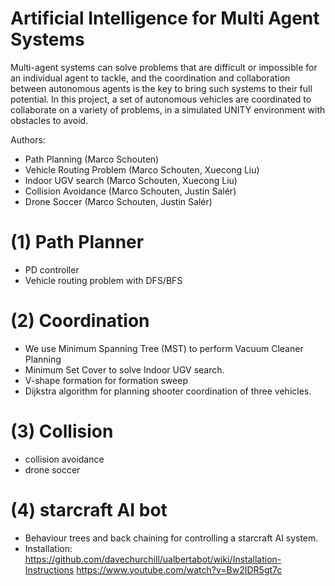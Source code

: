 # Artificial Intelligence for Multi Agent Systems

Multi-agent systems can solve problems that are difficult or impossible for an individual agent to tackle, and the coordination and collaboration between autonomous agents is the key to bring such systems to their full potential. In this project, a set of autonomous vehicles are coordinated to collaborate on a variety of problems, in a simulated UNITY environment with obstacles to avoid. 


Authors:
- Path Planning (Marco Schouten)
- Vehicle Routing Problem (Marco Schouten, Xuecong Liu)
- Indoor UGV search (Marco Schouten, Xuecong Liu)
- Collision Avoidance (Marco Schouten, Justin Salér)
- Drone Soccer (Marco Schouten, Justin Salér)



# (1) Path Planner
  - PD controller
  - Vehicle routing problem with DFS/BFS
# (2) Coordination
  - We use Minimum Spanning Tree (MST) to perform Vacuum Cleaner Planning
  - Minimum Set Cover to solve Indoor UGV search.
  - V-shape formation for formation sweep
  - Dijkstra algorithm for planning shooter coordination of three vehicles.
# (3) Collision
  - collision avoidance
  - drone soccer

# (4) starcraft AI bot
  - Behaviour trees and back chaining for controlling a starcraft AI system.
  - Installation: https://github.com/davechurchill/ualbertabot/wiki/Installation-Instructions https://www.youtube.com/watch?v=Bw2IDR5gt7c








